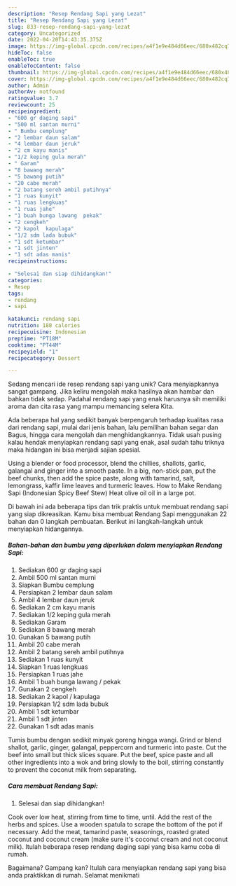 ```yaml
---
description: "Resep Rendang Sapi yang Lezat"
title: "Resep Rendang Sapi yang Lezat"
slug: 833-resep-rendang-sapi-yang-lezat
category: Uncategorized
date: 2022-04-20T14:43:35.375Z
image: https://img-global.cpcdn.com/recipes/a4f1e9e484d66eec/680x482cq70/rendang-sapi-foto-resep-utama.jpg
hideToc: false
enableToc: true
enableTocContent: false
thumbnail: https://img-global.cpcdn.com/recipes/a4f1e9e484d66eec/680x482cq70/rendang-sapi-foto-resep-utama.jpg
cover: https://img-global.cpcdn.com/recipes/a4f1e9e484d66eec/680x482cq70/rendang-sapi-foto-resep-utama.jpg
author: Admin
authorAv: notfound
ratingvalue: 3.7
reviewcount: 25
recipeingredient:
- "600 gr daging sapi"
- "500 ml santan murni"
- " Bumbu cemplung"
- "2 lembar daun salam"
- "4 lembar daun jeruk"
- "2 cm kayu manis"
- "1/2 keping gula merah"
- " Garam"
- "8 bawang merah"
- "5 bawang putih"
- "20 cabe merah"
- "2 batang sereh ambil putihnya"
- "1 ruas kunyit"
- "1 ruas lengkuas"
- "1 ruas jahe"
- "1 buah bunga lawang  pekak"
- "2 cengkeh"
- "2 kapol  kapulaga"
- "1/2 sdm lada bubuk"
- "1 sdt ketumbar"
- "1 sdt jinten"
- "1 sdt adas manis"
recipeinstructions:

- "Selesai dan siap dihidangkan!"
categories:
- Resep
tags:
- rendang
- sapi

katakunci: rendang sapi 
nutrition: 188 calories
recipecuisine: Indonesian
preptime: "PT18M"
cooktime: "PT44M"
recipeyield: "1"
recipecategory: Dessert

---
```





Sedang mencari ide resep rendang sapi yang unik? Cara menyiapkannya sangat gampang. Jika keliru mengolah maka hasilnya akan hambar dan bahkan tidak sedap. Padahal rendang sapi yang enak harusnya sih memiliki aroma dan cita rasa yang mampu memancing selera Kita.





Ada beberapa hal yang sedikit banyak berpengaruh terhadap kualitas rasa dari rendang sapi, mulai dari jenis bahan, lalu pemilihan bahan segar dan Bagus, hingga cara mengolah dan menghidangkannya. Tidak usah pusing kalau hendak menyiapkan rendang sapi yang enak,      asal sudah tahu triknya maka hidangan ini bisa menjadi sajian spesial.














Using a blender or food processor, blend the chillies, shallots, garlic, galangal and ginger into a smooth paste. In a big, non-stick pan, put the beef chunks, then add the spice paste, along with tamarind, salt, lemongrass, kaffir lime leaves and turmeric leaves. How to Make Rendang Sapi (Indonesian Spicy Beef Stew) Heat olive oil oil in a large pot.






Di bawah ini ada beberapa tips dan trik praktis untuk membuat rendang sapi yang siap dikreasikan. Kamu bisa membuat Rendang Sapi menggunakan 22 bahan dan 0 langkah pembuatan. Berikut ini langkah-langkah untuk menyiapkan hidangannya.

<!--inarticleads1-->

##### Bahan-bahan dan bumbu yang diperlukan dalam menyiapkan Rendang Sapi:

1. Sediakan 600 gr daging sapi
1. Ambil 500 ml santan murni
1. Siapkan  Bumbu cemplung
1. Persiapkan 2 lembar daun salam
1. Ambil 4 lembar daun jeruk
1. Sediakan 2 cm kayu manis
1. Sediakan 1/2 keping gula merah
1. Sediakan  Garam
1. Sediakan 8 bawang merah
1. Gunakan 5 bawang putih
1. Ambil 20 cabe merah
1. Ambil 2 batang sereh ambil putihnya
1. Sediakan 1 ruas kunyit
1. Siapkan 1 ruas lengkuas
1. Persiapkan 1 ruas jahe
1. Ambil 1 buah bunga lawang / pekak
1. Gunakan 2 cengkeh
1. Sediakan 2 kapol / kapulaga
1. Persiapkan 1/2 sdm lada bubuk
1. Ambil 1 sdt ketumbar
1. Ambil 1 sdt jinten
1. Gunakan 1 sdt adas manis


Tumis bumbu dengan sedikit minyak goreng hingga wangi. Grind or blend shallot, garlic, ginger, galangal, peppercorn and turmeric into paste. Cut the beef into small but thick slices square. Put the beef, spice paste and all other ingredients into a wok and bring slowly to the boil, stirring constantly to prevent the coconut milk from separating. 

<!--inarticleads2-->

##### Cara membuat Rendang Sapi:


1. Selesai dan siap dihidangkan!

Cook over low heat, stirring from time to time, until. Add the rest of the herbs and spices. Use a wooden spatula to scrape the bottom of the pot if necessary. Add the meat, tamarind paste, seasonings, roasted grated coconut and coconut cream (make sure it&#39;s coconut cream and not coconut milk). Itulah beberapa resep rendang daging sapi yang bisa kamu coba di rumah. 

Bagaimana? Gampang kan? Itulah cara menyiapkan rendang sapi yang bisa anda praktikkan di rumah. Selamat menikmati
